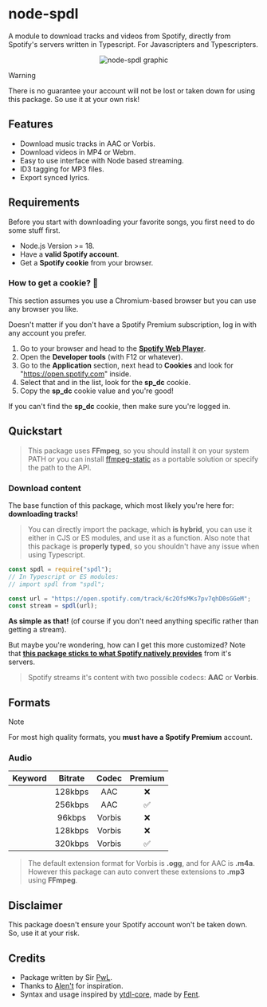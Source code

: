 # node-spdl
A module to download tracks and videos from Spotify, directly from Spotify's servers written in Typescript.
For Javascripters and Typescripters.

<div align="center">
    <img src="https://cdn.discordapp.com/attachments/1091932806206201857/1306323801700700212/NodeSpdl.png?ex=67364058&is=6734eed8&hm=6ee94ff12bc28bf4e7fbf8f552751a06417e32f5cc725f2fe10f3c6291278440&" alt="node-spdl graphic">
</div>

> [!WARNING]
> There is no guarantee your account will not be lost or taken down for using this package.
> So use it at your own risk!

## Features
- Download music tracks in AAC or Vorbis.
- Download videos in MP4 or Webm.
- Easy to use interface with Node based streaming.
- ID3 tagging for MP3 files.
- Export synced lyrics.

## Requirements

Before you start with downloading your favorite songs, you first need to do some stuff first.

- Node.js Version >= 18.
- Have a **valid Spotify account**.
- Get a **Spotify cookie** from your browser.

### How to get a cookie? 🍪

This section assumes you use a Chromium-based browser but you can use any browser you like.

Doesn't matter if you don't have a Spotify Premium subscription, log in with any account you prefer.

1. Go to your browser and head to the **[Spotify Web Player](https://open.spotify.com)**.
2. Open the **Developer tools** (with F12 or whatever). 
3. Go to the **Application** section, next head to **Cookies** and look for "https://open.spotify.com" inside.
4. Select that and in the list, look for the **sp_dc** cookie. 
5. Copy the **sp_dc** cookie value and you're good!

If you can't find the **sp_dc** cookie, then make sure you're logged in.


## Quickstart

> This package uses **FFmpeg**, so you should install it on your system PATH or you can install [ffmpeg-static](https://npmjs.com/package/ffmpeg-static) as a portable solution or specify the path to the API.

### Download content

The base function of this package, which most likely you're here for: **downloading tracks!**

> You can directly import the package, which **is hybrid**, you can use it either in CJS or ES modules, and use it as a function.
> Also note that this package is **properly typed**, so you shouldn't have any issue when using Typescript.

```js
const spdl = require("spdl");
// In Typescript or ES modules:
// import spdl from "spdl";

const url = "https://open.spotify.com/track/6c2OfsMKs7pv7qhD0sGGeM";
const stream = spdl(url);
```

**As simple as that!** (of course if you don't need anything specific rather than getting a stream).

But maybe you're wondering, how can I get this more customized?
Note that **<u>this package sticks to what Spotify natively provides</u>** from it's servers.

> Spotify streams it's content with two possible codecs: **AAC** or **Vorbis**.

## Formats

> [!NOTE]
> For most high quality formats, you **must have a Spotify Premium** account.

### Audio

| Keyword | Bitrate | Codec  | Premium |
|:-------:|:-------:|:------:|:-------:|
|         | 128kbps | AAC    | ❌      | 
|         | 256kbps | AAC    | ✅      |
|         | 96kbps  | Vorbis | ❌      |
|         | 128kbps | Vorbis | ❌      |
|         | 320kbps | Vorbis | ✅      |

> The default extension format for Vorbis is **.ogg**, and for AAC is **.m4a**. However this package can auto convert these extensions to **.mp3** using **FFmpeg**.

## Disclaimer

This package doesn't ensure your Spotify account won't be taken down. 
So, use it at your risk.

## Credits
- Package written by Sir [PwL](https://github.com/PwLDev).
- Thanks to [Alen't](https://github.com/ale057j0825) for inspiration.
- Syntax and usage inspired by [ytdl-core](https://github.com/fent/node-ytdl-core), made by [Fent](https://github.com/fent).